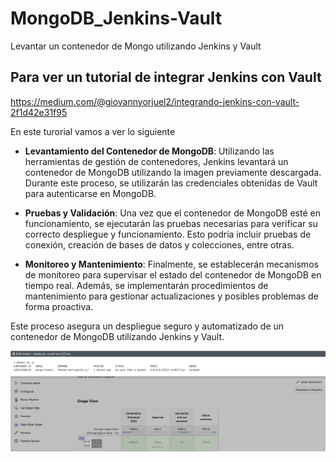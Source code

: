 # MongoDB_Jenkins-Vault
Levantar un contenedor de Mongo utilizando Jenkins y Vault


## Para ver un tutorial de integrar Jenkins con Vault 

https://medium.com/@giovannyorjuel2/integrando-jenkins-con-vault-2f1d42e31f95




En este turorial vamos a ver lo siguiente 

- **Levantamiento del Contenedor de MongoDB**: Utilizando las herramientas de gestión de contenedores, Jenkins levantará un contenedor de MongoDB utilizando la imagen previamente descargada. Durante este proceso, se utilizarán las credenciales obtenidas de Vault para autenticarse en MongoDB.

- **Pruebas y Validación**: Una vez que el contenedor de MongoDB esté en funcionamiento, se ejecutarán las pruebas necesarias para verificar su correcto despliegue y funcionamiento. Esto podría incluir pruebas de conexión, creación de bases de datos y colecciones, entre otras.

- **Monitoreo y Mantenimiento**: Finalmente, se establecerán mecanismos de monitoreo para supervisar el estado del contenedor de MongoDB en tiempo real. Además, se implementarán procedimientos de mantenimiento para gestionar actualizaciones y posibles problemas de forma proactiva.


Este proceso asegura un despliegue seguro y automatizado de un contenedor de MongoDB utilizando Jenkins y Vault. 


![Evidencia del Job](demo.png)



